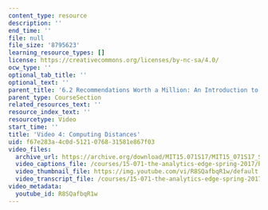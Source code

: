 ```yaml
---
content_type: resource
description: ''
end_time: ''
file: null
file_size: '8795623'
learning_resource_types: []
license: https://creativecommons.org/licenses/by-nc-sa/4.0/
ocw_type: ''
optional_tab_title: ''
optional_text: ''
parent_title: '6.2 Recommendations Worth a Million: An Introduction to Clustering '
parent_type: CourseSection
related_resources_text: ''
resource_index_text: ''
resourcetype: Video
start_time: ''
title: 'Video 4: Computing Distances'
uid: f67e283a-4c0d-5121-0768-31581e867f03
video_files:
  archive_url: https://archive.org/download/MIT15.071S17/MIT15_071S17_Session_6.2.07_300k.mp4
  video_captions_file: /courses/15-071-the-analytics-edge-spring-2017/b6ddccf7ff895420939c112d36f5eb36_R8SQafbqR1w.vtt
  video_thumbnail_file: https://img.youtube.com/vi/R8SQafbqR1w/default.jpg
  video_transcript_file: /courses/15-071-the-analytics-edge-spring-2017/2b0936abf4c83a5e5d306f88b372762a_R8SQafbqR1w.pdf
video_metadata:
  youtube_id: R8SQafbqR1w
---
```

